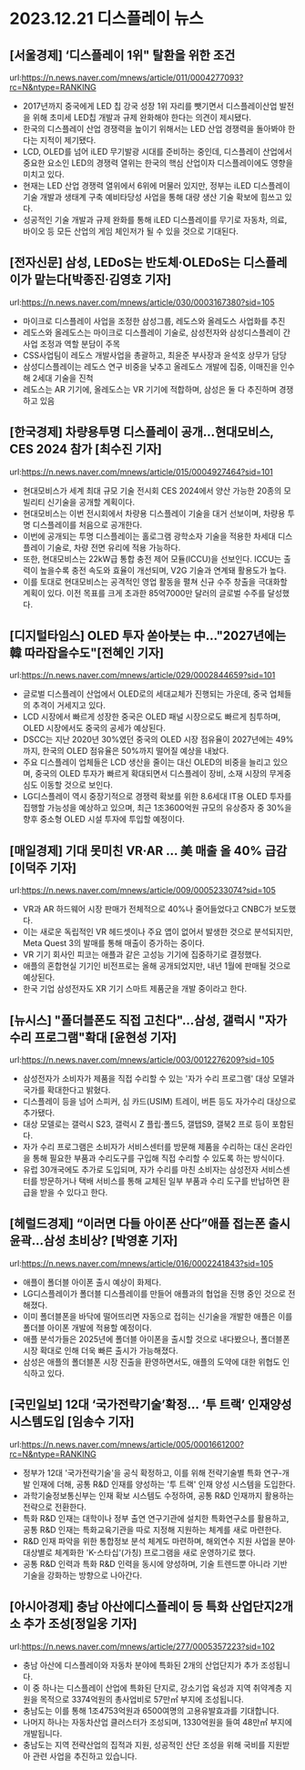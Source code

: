 # 2023.12.21 디스플레이 뉴스

## [서울경제] ‘디스플레이 1위" 탈환을 위한 조건
url:https://n.news.naver.com/mnews/article/011/0004277093?rc=N&ntype=RANKING
- 2017년까지 중국에게 LED 칩 강국 성장 1위 자리를 뺏기면서 디스플레이산업 발전을 위해 초미세 LED칩 개발과 규제 완화해야 한다는 의견이 제시됐다.
- 한국의 디스플레이 산업 경쟁력을 높이기 위해서는 LED 산업 경쟁력을 돌아봐야 한다는 지적이 제기됐다.
- LCD, OLED를 넘어 iLED 무기발광 시대를 준비하는 중인데, 디스플레이 산업에서 중요한 요소인 LED의 경쟁력 열위는 한국의 핵심 산업이자 디스플레이에도 영향을 미치고 있다.
- 현재는 LED 산업 경쟁력 열위에서 6위에 머물러 있지만, 정부는 iLED 디스플레이 기술 개발과 생태계 구축 예비타당성 사업을 통해 대량 생산 기술 확보에 힘쓰고 있다.
- 성공적인 기술 개발과 규제 완화를 통해 iLED 디스플레이를 무기로 자동차, 의료, 바이오 등 모든 산업의 게임 체인저가 될 수 있을 것으로 기대된다.

## [전자신문] 삼성, LEDoS는 반도체·OLEDoS는 디스플레이가 맡는다[박종진·김영호 기자]
url:https://n.news.naver.com/mnews/article/030/0003167380?sid=105
- 마이크로 디스플레이 사업을 조정한 삼성그룹, 레도스와 올레도스 사업화를 추진
- 레도스와 올레도스는 마이크로 디스플레이 기술로, 삼성전자와 삼성디스플레이 간 사업 조정과 역할 분담이 주목
- CSS사업팀이 레도스 개발사업을 총괄하고, 최윤준 부사장과 윤석호 상무가 담당
- 삼성디스플레이는 레도스 연구 비중을 낮추고 올레도스 개발에 집중, 이매진을 인수해 2세대 기술을 진척
- 레도스는 AR 기기에, 올레도스는 VR 기기에 적합하며, 삼성은 둘 다 추진하며 경쟁하고 있음

## [한국경제] 차량용투명 디스플레이 공개…현대모비스, CES 2024 참가 [최수진 기자]
url:https://n.news.naver.com/mnews/article/015/0004927464?sid=101
- 현대모비스가 세계 최대 규모 기술 전시회 CES 2024에서 양산 가능한 20종의 모빌리티 신기술을 공개할 계획이다.
- 현대모비스는 이번 전시회에서 차량용 디스플레이 기술을 대거 선보이며, 차량용 투명 디스플레이를 처음으로 공개한다.
- 이번에 공개되는 투명 디스플레이는 홀로그램 광학소자 기술을 적용한 차세대 디스플레이 기술로, 차량 전면 유리에 적용 가능하다.
- 또한, 현대모비스는 22kW급 통합 충전 제어 모듈(ICCU)을 선보인다. ICCU는 출력이 높을수록 충전 속도와 효율이 개선되며, V2G 기술과 연계돼 활용도가 높다.
- 이를 토대로 현대모비스는 공격적인 영업 활동을 펼쳐 신규 수주 창출을 극대화할 계획이 있다. 이전 목표를 크게 초과한 85억7000만 달러의 글로벌 수주를 달성했다.

## [디지털타임스] OLED 투자 쏟아붓는 中…"2027년에는韓 따라잡을수도"[전혜인 기자]
url:https://n.news.naver.com/mnews/article/029/0002844659?sid=101
- 글로벌 디스플레이 산업에서 OLED로의 세대교체가 진행되는 가운데, 중국 업체들의 추격이 거세지고 있다.
- LCD 시장에서 빠르게 성장한 중국은 OLED 패널 시장으로도 빠르게 침투하며, OLED 시장에서도 중국의 공세가 예상된다.
- DSCC는 지난 2020년 30%였던 중국의 OLED 시장 점유율이 2027년에는 49%까지, 한국의 OLED 점유율은 50%까지 떨어질 예상을 내놨다.
- 주요 디스플레이 업체들은 LCD 생산을 줄이는 대신 OLED의 비중을 늘리고 있으며, 중국의 OLED 투자가 빠르게 확대되면서 디스플레이 장비, 소재 시장의 무게중심도 이동할 것으로 보인다.
- LG디스플레이 역시 중장기적으로 경쟁력 확보를 위한 8.6세대 IT용 OLED 투자를 집행할 가능성을 예상하고 있으며, 최근 1조3600억원 규모의 유상증자 중 30%을 향후 중소형 OLED 시설 투자에 투입할 예정이다.

## [매일경제] 기대 못미친 VR·AR … 美 매출 올 40% 급감 [이덕주 기자]
url:https://n.news.naver.com/mnews/article/009/0005233074?sid=105
- VR과 AR 하드웨어 시장 판매가 전체적으로 40%나 줄어들었다고 CNBC가 보도했다.
- 이는 새로운 독립적인 VR 헤드셋이나 주요 앱이 없어서 발생한 것으로 분석되지만, Meta Quest 3의 발매를 통해 매출이 증가하는 중이다.
- VR 기기 회사인 피코는 애플과 같은 고성능 기기에 집중하기로 결정했다.
- 애플의 혼합현실 기기인 비전프로는 올해 공개되었지만, 내년 1월에 판매될 것으로 예상된다.
- 한국 기업 삼성전자도 XR 기기 스마트 제품군을 개발 중이라고 한다.

## [뉴시스] "폴더블폰도 직접 고친다"…삼성, 갤럭시 "자가 수리 프로그램"확대 [윤현성 기자]
url:https://n.news.naver.com/mnews/article/003/0012276209?sid=105
- 삼성전자가 소비자가 제품을 직접 수리할 수 있는 '자가 수리 프로그램' 대상 모델과 국가를 확대한다고 밝혔다.
- 디스플레이 등을 넘어 스피커, 심 카드(USIM) 트레이, 버튼 등도 자가수리 대상으로 추가됐다.
- 대상 모델로는 갤럭시 S23, 갤럭시 Z 플립·폴드5, 갤탭S9, 갤북2 프로 등이 포함된다.
- 자가 수리 프로그램은 소비자가 서비스센터를 방문해 제품을 수리하는 대신 온라인을 통해 필요한 부품과 수리도구를 구입해 직접 수리할 수 있도록 하는 방식이다.
- 유럽 30개국에도 추가로 도입되며, 자가 수리를 마친 소비자는 삼성전자 서비스센터를 방문하거나 택배 서비스를 통해 교체된 일부 부품과 수리 도구를 반납하면 환급을 받을 수 있다고 한다.

## [헤럴드경제] “이러면 다들 아이폰 산다”애플 접는폰 출시 윤곽…삼성 초비상? [박영훈 기자]
url:https://n.news.naver.com/mnews/article/016/0002241843?sid=105
- 애플이 폴더블 아이폰 출시 예상이 화제다.
- LG디스플레이가 폴더블 디스플레이를 만들어 애플과의 협업을 진행 중인 것으로 전해졌다.
- 이미 폴더블폰을 바닥에 떨어뜨리면 자동으로 접히는 신기술을 개발한 애플은 이를 폴더블 아이폰 개발에 적용할 예정이다.
- 애플 분석가들은 2025년에 폴더블 아이폰을 출시할 것으로 내다봤으나, 폴더블폰 시장 확대로 인해 더욱 빠른 출시가 가능해졌다.
- 삼성은 애플의 폴더블폰 시장 진출을 환영하면서도, 애플의 도약에 대한 위협도 인식하고 있다.

## [국민일보] 12대 ‘국가전략기술’확정… ‘투 트랙’ 인재양성 시스템도입 [임송수 기자]
url:https://n.news.naver.com/mnews/article/005/0001661200?rc=N&ntype=RANKING
- 정부가 12대 '국가전략기술'을 공식 확정하고, 이를 위해 전략기술별 특화 연구-개발 인재에 더해, 공통 R&D 인재를 양성하는 '투 트랙' 인재 양성 시스템을 도입한다.
- 과학기술정보통신부는 인재 확보 시스템도 수정하여, 공통 R&D 인재까지 활용하는 전략으로 전환한다.
- 특화 R&D 인재는 대학이나 정부 출연 연구기관에 설치한 특화연구소를 활용하고, 공통 R&D 인재는 특화교육기관을 따로 지정해 지원하는 체계를 새로 마련한다.
- R&D 인재 파악을 위한 통합정보 분석 체계도 마련하며, 해외연수 지원 사업을 분야·대상별로 체계화한 'K-스타십'(가칭) 프로그램을 새로 운영하기로 했다.
- 공통 R&D 인력과 특화 R&D 인력을 동시에 양성하며, 기술 트렌드뿐 아니라 기반 기술을 강화하는 방향으로 나아간다.

## [아시아경제] 충남 아산에디스플레이 등 특화 산업단지2개소 추가 조성[정일웅 기자]
url:https://n.news.naver.com/mnews/article/277/0005357223?sid=102
- 충남 아산에 디스플레이와 자동차 분야에 특화된 2개의 산업단지가 추가 조성됩니다.
- 이 중 하나는 디스플레이 산업에 특화된 단지로, 강소기업 육성과 지역 취약계층 지원을 목적으로 3374억원의 총사업비로 57만㎡ 부지에 조성됩니다.
- 충남도는 이를 통해 1조4753억원과 6500여명의 고용유발효과를 기대합니다.
- 나머지 하나는 자동차산업 클러스터가 조성되며, 1330억원을 들여 48만㎡ 부지에 개발됩니다.
- 충남도는 지역 전략산업의 집적과 지원, 성공적인 산단 조성을 위해 국비를 지원받아 관련 사업을 추진하고 있습니다.